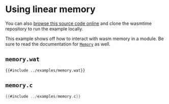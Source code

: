 # Using linear memory

You can also [browse this source code online][code] and clone the wasmtime
repository to run the example locally.

[code]: https://github.com/bytecodealliance/wasmtime/blob/master/examples/memory.c

This example shows off how to interact with wasm memory in a module. Be sure to
read the documentation for [`Memory`] as well.

[`Memory`]: https://bytecodealliance.github.io/wasmtime/api/wasmtime/struct.Memory.html

## `memory.wat`

```wat
{{#include ../examples/memory.wat}}
```


## `memory.c`

```c
{{#include ../examples/memory.c}}
```
